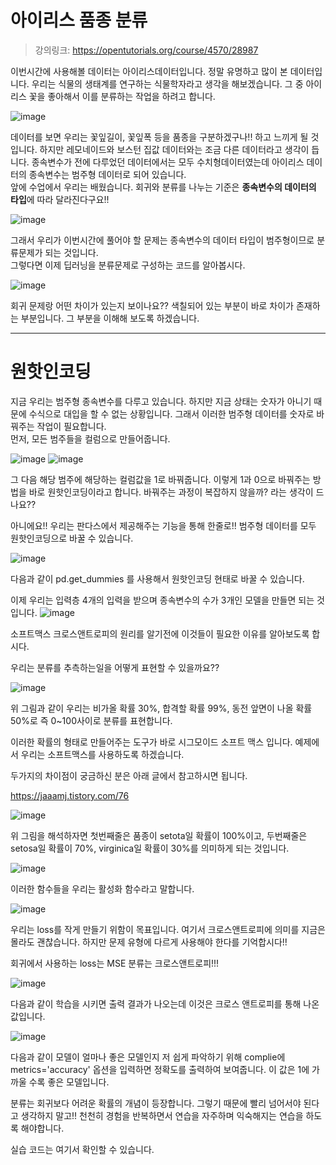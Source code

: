 # 아이리스 품종 분류
> 강의링크: https://opentutorials.org/course/4570/28987

이번시간에 사용해볼 데이터는 아이리스데이터입니다. 정말 유명하고 많이 본 데이터입니다. 우리는 식물의 생태계를 연구하는 식물학자라고 생각을 해보겠습니다. 그 중 아이리스 꽃을 좋아해서 이를 분류하는 작업을 하려고 합니다.

![image](https://user-images.githubusercontent.com/55734436/103889935-97ab6300-512a-11eb-883e-b7fd75eafd11.png)

데이터를 보면 우리는 꽃잎길이, 꽃잎폭 등을 품종을 구분하겠구나!! 하고 느끼게 될 것입니다. 하지만 레모네이드와 보스턴 집값 데이터와는 조금 다른 데이터라고 생각이 듭니다. 종속변수가 전에 다루었던 데이터에서는 모두 수치형데이터였는데 아이리스 데이터의 종속변수는 범주형 데이터로 되어 있습니다.  
앞에 수업에서 우리는 배웠습니다. 회귀와 분류를 나누는 기준은 **종속변수의 데이터의 타입**에 따라 달라진다구요!!

![image](https://user-images.githubusercontent.com/55734436/103889939-99752680-512a-11eb-87f2-9334dfedce67.png)

그래서 우리가 이번시간에 풀어야 할 문제는 종속변수의 데이터 타입이 범주형이므로 분류문제가 되는 것입니다.  
그렇다면 이제 딥러닝을 분류문제로 구성하는 코드를 알아봅시다.

![image](https://user-images.githubusercontent.com/55734436/103889942-9bd78080-512a-11eb-845e-4a0430dfa69e.png)

회귀 문제랑 어떤 차이가 있는지 보이나요?? 색칠되어 있는 부분이 바로 차이가 존재하는 부분입니다. 그 부분을 이해해 보도록 하겠습니다.

* * *
# 원핫인코딩

지금 우리는 범주형 종속변수를 다루고 있습니다. 하지만 지금 상태는 숫자가 아니기 때문에 수식으로 대입을 할 수 없는 상황입니다. 그래서 이러한 범주형 데이터를 숫자로 바꿔주는 작업이 필요합니다.  
먼저, 모든 범주들을 컬럼으로 만들어줍니다.

![image](https://user-images.githubusercontent.com/55734436/103889947-9e39da80-512a-11eb-9879-cc8d263d123c.png)
![image](https://user-images.githubusercontent.com/55734436/103889954-a0039e00-512a-11eb-8ead-bd3fd0cbec31.png)

그 다음 해당 범주에 해당하는 컬럼값을 1로 바꿔줍니다. 이렇게 1과 0으로 바꿔주는 방법을 바로 원핫인코딩이라고 합니다. 바꿔주는 과정이 복잡하지 않을까? 라는 생각이 드나요??  

아니에요!! 우리는 판다스에서 제공해주는 기능을 통해 한줄로!! 범주형 데이터를 모두 원핫인코딩으로 바꿀 수 있습니다.

![image](https://user-images.githubusercontent.com/55734436/103889960-a265f800-512a-11eb-95c9-d20e0bb6432f.png)

다음과 같이 pd.get_dummies 를 사용해서 원핫인코딩 현태로 바꿀 수 있습니다.  

이제 우리는 입력층 4개의 입력을 받으며 종속변수의 수가 3개인 모델을 만들면 되는 것입니다. 
![image](https://user-images.githubusercontent.com/55734436/103889967-a42fbb80-512a-11eb-9d1c-d2d362010bf8.png)

소프트맥스 크로스앤트로피의 원리를 알기전에 이것들이 필요한 이유를 알아보도록 합시다.  

우리는 분류를 추측하는일을 어떻게 표현할 수 있을까요??

![image](https://user-images.githubusercontent.com/55734436/103889976-a6921580-512a-11eb-8514-3a26a99484f5.png)

위 그림과 같이 우리는 비가올 확률 30%, 합격할 확률 99%, 동전 앞면이 나올 확률 50%로 즉 0~100사이로 분류를 표현합니다.  

이러한 확률의 형태로 만들어주는 도구가 바로 시그모이드 소프트 맥스 입니다. 예제에서 우리는 소프트맥스를 사용하도록 하겠습니다.  

두가지의 차이점이 궁금하신 분은 아래 글에서 참고하시면 됩니다.

https://jaaamj.tistory.com/76

![image](https://user-images.githubusercontent.com/55734436/103889991-aa259c80-512a-11eb-97c9-7717fdb7abb8.png)

위 그림을 해석하자면 첫번째줄은 품종이 setota일 확률이 100%이고, 두번째줄은 setosa일 확률이 70%, virginica일 확률이 30%를 의미하게 되는 것입니다. 

![image](https://user-images.githubusercontent.com/55734436/103900453-29bb6780-513b-11eb-9677-da04b384c71e.png)

이러한 함수들을 우리는 활성화 함수라고 말합니다.

![image](https://user-images.githubusercontent.com/55734436/103890006-aeea5080-512a-11eb-93d9-7d0454d32224.png)

우리는 loss를 작게 만들기 위함이 목표입니다. 여기서 크로스앤트로피에 의미를 지금은 몰라도 괜찮습니다. 하지만 문제 유형에 다르게 사용해야 한다를 기억합시다!!  

회귀에서 사용하는 loss는 MSE 분류는 크로스앤트로피!!!

![image](https://user-images.githubusercontent.com/55734436/103890019-b6115e80-512a-11eb-9b5e-ebb182f61edc.png)

다음과 같이 학습을 시키면 출력 결과가 나오는데 이것은 크로스 앤트로피를 통해 나온 값입니다.

![image](https://user-images.githubusercontent.com/55734436/103890026-b873b880-512a-11eb-8905-71059b592e48.png)

다음과 같이 모델이 얼마나 좋은 모델인지 저 쉽게 파악하기 위해 complie에 metrics='accuracy' 옵션을 입력하면 정확도를 출력하여 보여줍니다. 이 값은 1에 가까울 수록 좋은 모델입니다.  

분류는 회귀보다 어려운 확률의 개념이 등장합니다. 그렇기 때문에 빨리 넘어서야 된다고 생각하지 말고!! 천천히 경험을 반복하면서 연습을 자주하며 익숙해지는 연습을 하도록 해야합니다. 

실습 코드는 여기서 확인할 수 있습니다.

